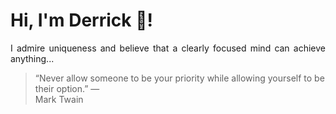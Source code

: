 # Hi, I'm Derrick 👋!
<p align="justify">I admire uniqueness and believe that a clearly focused mind can achieve anything...</p> 
<!-- #quote-start -->
<blockquote>&ldquo;Never allow someone to be your priority while allowing yourself to be their option.&rdquo; &mdash; <footer>Mark Twain</footer></blockquote>
<!-- #quote-end -->
